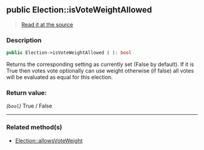 ## public Election::isVoteWeightAllowed

> [Read it at the source](https://github.com/julien-boudry/Condorcet/blob/master/src/Election.php#L277)

### Description    

```php
public Election->isVoteWeightAllowed ( ): bool
```

Returns the corresponding setting as currently set (False by default).
If it is True then votes vote optionally can use weight otherwise (if false) all votes will be evaluated as equal for this election.
    

### Return value:   

*(```bool```)* True / False


---------------------------------------

### Related method(s)      

* [Election::allowsVoteWeight](/Docs/ApiReferences/Election%20Class/public%20Election--allowsVoteWeight.md)    
